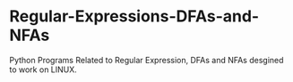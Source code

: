 # Regular-Expressions-DFAs-and-NFAs
Python Programs Related to Regular Expression, DFAs and NFAs desgined to work on LINUX.
